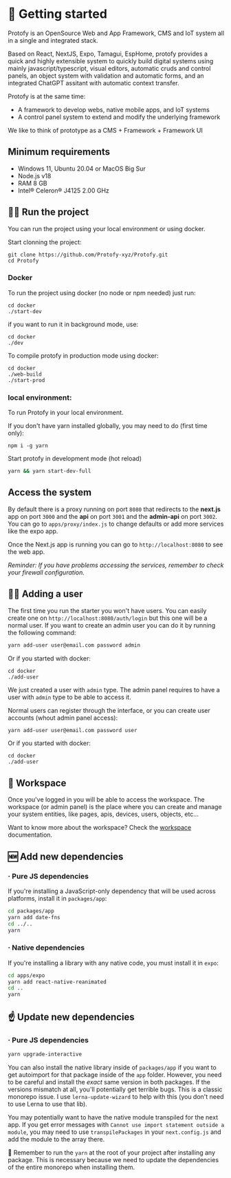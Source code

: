 # 🚀 Getting started

Protofy is an OpenSource Web and App Framework, CMS and IoT system all in a single and integrated stack.

Based on React, NextJS, Expo, Tamagui, EspHome, protofy provides a quick and highly extensible system to quickly build digital systems using mainly javascript/typescript, visual editors, automatic cruds and control panels, an object system with validation and automatic forms, and an integrated ChatGPT assitant with automatic context transfer.

Protofy is at the same time: 

- A framework to develop webs, native mobile apps, and IoT systems
- A control panel system to extend and modify the underlying framework

We like to think of prototype as a CMS + Framework + Framework UI

## Minimum requirements
- Windows 11, Ubuntu 20.04 or MacOS Big Sur
- Node.js v18
- RAM 8 GB
- Intel® Celeron® J4125 2.00 GHz

## 🏃‍♂️ Run the project 

You can run the project using your local environment or using docker.

Start clonning the project:

```
git clone https://github.com/Protofy-xyz/Protofy.git
cd Protofy
```

### Docker

To run the project using docker (no node or npm needed) just run:

```
cd docker
./start-dev
```

if you want to run it in background mode, use:

```
cd docker
./dev
```

To compile protofy in production mode using docker:

```
cd docker
./web-build
./start-prod
```

### local environment: 

To run Protofy in your local environment. 

If you don't have yarn installed globally, you may need to do (first time only):

```
npm i -g yarn
```

Start protofy in development mode (hot reload)

```sh
yarn && yarn start-dev-full
```

## Access the system

By default there is a proxy running on port `8080` that redirects to the **next.js** app on port `3000` and the **api** on port `3001` and the **admin-api** on port `3002`. You can go to `apps/proxy/index.js` to change defaults or add more services like the expo app.

Once the Next.js app is running you can go to `http://localhost:8080` to see the web app. 

*Reminder: If you have problems accessing the services, remember to check your firewall configuration.*

## 🙋‍♂️ Adding a user
The first time you run the starter you won't have users. You can easily create one on `http://localhost:8080/auth/login` but this one will be a normal user. If you want to create an admin user you can do it by running the following command:

```sh
yarn add-user user@email.com password admin
```

Or if you started with docker: 

```
cd docker
./add-user
```

We just created a user with `admin` type.
The admin panel requires to have a user with `admin` type to be able to access it.

Normal users can register through the interface, or you can create user accounts (whout admin panel access):

```sh
yarn add-user user@email.com password user
```

Or if you started with docker: 

```
cd docker
./add-user
```

## 🔨 Workspace
Once you've logged in you will be able to access the workspace. The workspace (or admin panel) is the place where you can create and manage your system entities, like pages, apis, devices, users, objects, etc...

Want to know more about the workspace? Check the [workspace](workspace.md) documentation.

## 🆕 Add new dependencies

### · Pure JS dependencies

If you're installing a JavaScript-only dependency that will be used across platforms, install it in `packages/app`:

```sh
cd packages/app
yarn add date-fns
cd ../..
yarn
```

### ·  Native dependencies

If you're installing a library with any native code, you must install it in `expo`:

```sh
cd apps/expo
yarn add react-native-reanimated
cd ..
yarn
```

## ☝️ Update new dependencies

### · Pure JS dependencies

```sh
yarn upgrade-interactive
```

You can also install the native library inside of `packages/app` if you want to get autoimport for that package inside of the `app` folder. However, you need to be careful and install the _exact_ same version in both packages. If the versions mismatch at all, you'll potentially get terrible bugs. This is a classic monorepo issue. I use `lerna-update-wizard` to help with this (you don't need to use Lerna to use that lib).

You may potentially want to have the native module transpiled for the next app. If you get error messages with `Cannot use import statement outside a module`, you may need to use `transpilePackages` in your `next.config.js` and add the module to the array there.

🚨 Remember to run the ```yarn```  at the root of your project after installing any package. This is necessary because we need to update the dependencies of the entire monorepo when installing them.
